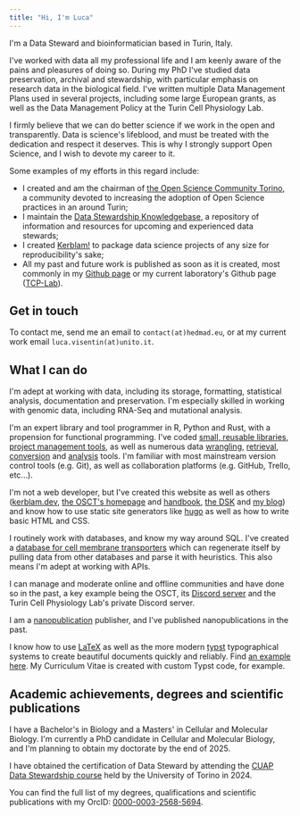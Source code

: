 ```yaml
---
title: "Hi, I'm Luca"
---
```


I'm a Data Steward and bioinformatician based in Turin, Italy.

I've worked with data all my professional life and I am keenly aware of the pains and pleasures of doing so.
During my PhD I've studied data preservation, archival and stewardship, with particular emphasis on research data in the biological field.
I've written multiple Data Management Plans used in several projects, including some large European grants, as well as the Data Management Policy at the Turin Cell Physiology Lab.

I firmly believe that we can do better science if we work in the open and transparently.
Data is science's lifeblood, and must be treated with the dedication and respect it deserves.
This is why I strongly support Open Science, and I wish to devote my career to it.

Some examples of my efforts in this regard include:
- I created and am the chairman of [the Open Science Community Torino](http://osc.to/), a community devoted to increasing the adoption of Open Science practices in an around Turin;
- I maintain the [Data Stewardship Knowledgebase](http://dsk.hedmad.eu/), a repository of information and resources for upcoming and experienced data stewards;
- I created [Kerblam!](https://kerblam.dev/) to package data science projects of any size for reproducibility's sake;
- All my past and future work is published as soon as it is created, most commonly in my [Github page](https://github.com/MrHedmad) or my current laboratory's Github page ([TCP-Lab](https://github.com/TCP-Lab)).


## Get in touch

To contact me, send me an email to `contact(at)hedmad.eu`, or at my current work email `luca.visentin(at)unito.it`.

## What I can do

I'm adept at working with data, including its storage, formatting, statistical analysis, documentation and preservation.
I'm especially skilled in working with genomic data, including RNA-Seq and mutational analysis.

I'm an expert library and tool programmer in R, Python and Rust, with a propension for functional programming.
I've coded [small, reusable libraries](https://github.com/MrHedmad/bonsai), [project management tools](https://kerblam.dev), as well as numerous data [wrangling](https://github.com/MrHedmad/metasplit), [retrieval](https://github.com/TCP-Lab/MTP-DB), [conversion](https://github.com/MrHedmad/panid) and [analysis](https://github.com/TCP-Lab/bioTEA) tools.
I'm familiar with most mainstream version control tools (e.g. Git), as well as collaboration platforms (e.g. GitHub, Trello, etc...).

I'm not a web developer, but I've created this website as well as others ([kerblam.dev](https://kerblam.dev), [the OSCT's homepage](http://osc.to/) and [handbook](https://handbook.osc.to), [the DSK](https://dsk.hedmad.eu/) and [my blog](https://blog.hedmad.eu)) and know how to use static site generators like [hugo](https://gohugo.io/) as well as how to write basic HTML and CSS.

I routinely work with databases, and know my way around SQL.
I've created a [database for cell membrane transporters](https://github.com/TCP-Lab/MTP-DB) which can regenerate itself by pulling data from other databases and parse it with heuristics.
This also means I'm adept at working with APIs.

I can manage and moderate online and offline communities and have done so in the past, a key example being the OSCT, its [Discord server](https://discord.gg/Sv9BCTsXDh) and the Turin Cell Physiology Lab's private Discord server.

I am a [nanopublication](https://nanodash.knowledgepixels.com/) publisher, and I've published nanopublications in the past.

I know how to use [LaTeX](https://www.latex-project.org/) as well as the more modern [typst](https://typst.app/) typographical systems to create beautiful documents quickly and reliably.
Find [an example here](https://github.com/OSCTorino/generate-certificates).
My Curriculum Vitae is created with custom Typst code, for example.

## Academic achievements, degrees and scientific publications

I have a Bachelor's in Biology and a Masters' in Cellular and Molecular Biology.
I'm currently a PhD candidate in Cellular and Molecular Biology, and I'm planning to obtain my doctorate by the end of 2025.

I have obtained the certification of Data Steward by attending the [CUAP Data Stewardship course](https://hpc4ai.unito.it/cuap-data-steward/) held by the University of Torino in 2024.

You can find the full list of my degrees, qualifications and scientific publications with my OrcID: [0000-0003-2568-5694](https://orcid.org/0000-0003-2568-5694).
